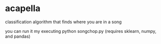 # acapella
classification algorithm that finds where you are in a song 

you can run it my executing python songchop.py (requires sklearn, numpy, and pandas)
